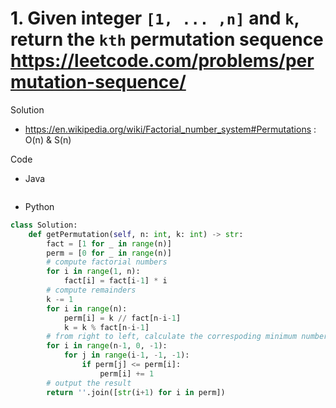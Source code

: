# 1. Given integer `[1, ... ,n]` and `k`, return the `kth` permutation sequence https://leetcode.com/problems/permutation-sequence/

Solution

- https://en.wikipedia.org/wiki/Factorial_number_system#Permutations : O(n) & S(n)

Code

- Java

```java

```

- Python

```python
class Solution:
    def getPermutation(self, n: int, k: int) -> str:
        fact = [1 for _ in range(n)]
        perm = [0 for _ in range(n)]
        # compute factorial numbers
        for i in range(1, n):
            fact[i] = fact[i-1] * i
        # compute remainders
        k -= 1
        for i in range(n):
            perm[i] = k // fact[n-i-1]
            k = k % fact[n-i-1]
        # from right to left, calculate the correspoding minimum number
        for i in range(n-1, 0, -1):
            for j in range(i-1, -1, -1):
                if perm[j] <= perm[i]:
                    perm[i] += 1
        # output the result
        return ''.join([str(i+1) for i in perm])
```
